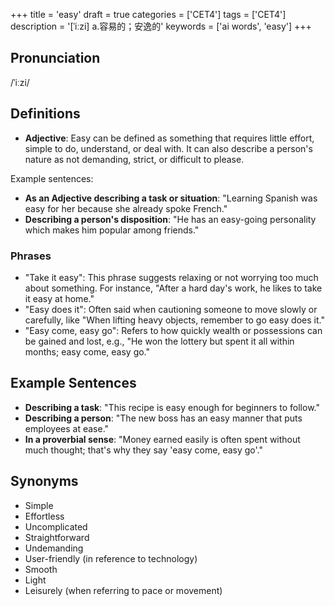 +++
title = 'easy'
draft = true
categories = ['CET4']
tags = ['CET4']
description = '[ˈiːzi] a.容易的；安逸的'
keywords = ['ai words', 'easy']
+++

## Pronunciation
/ˈiːzi/

## Definitions
- **Adjective**: Easy can be defined as something that requires little effort, simple to do, understand, or deal with. It can also describe a person's nature as not demanding, strict, or difficult to please.

Example sentences:
- **As an Adjective describing a task or situation**: "Learning Spanish was easy for her because she already spoke French."
- **Describing a person's disposition**: "He has an easy-going personality which makes him popular among friends."

### Phrases
- "Take it easy": This phrase suggests relaxing or not worrying too much about something. For instance, "After a hard day's work, he likes to take it easy at home."
- "Easy does it": Often said when cautioning someone to move slowly or carefully, like "When lifting heavy objects, remember to go easy does it."
- "Easy come, easy go": Refers to how quickly wealth or possessions can be gained and lost, e.g., "He won the lottery but spent it all within months; easy come, easy go."

## Example Sentences
- **Describing a task**: "This recipe is easy enough for beginners to follow."
- **Describing a person**: "The new boss has an easy manner that puts employees at ease."
- **In a proverbial sense**: "Money earned easily is often spent without much thought; that's why they say 'easy come, easy go'."

## Synonyms
- Simple
- Effortless
- Uncomplicated
- Straightforward
- Undemanding
- User-friendly (in reference to technology)
- Smooth
- Light
- Leisurely (when referring to pace or movement)
